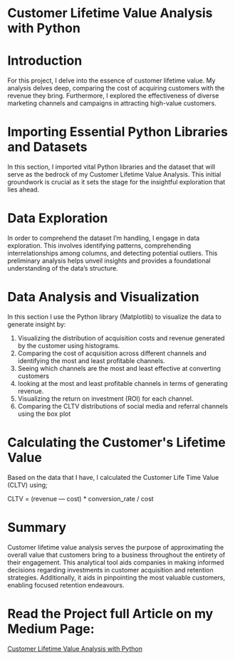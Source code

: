 # Customer Lifetime Value Analysis with Python


# Introduction

For this project, I delve into the essence of customer lifetime value. My analysis delves deep, comparing the cost of acquiring customers with the revenue they bring. Furthermore, I explored the effectiveness of diverse marketing channels and campaigns in attracting high-value customers.

# Importing Essential Python Libraries and Datasets

In this section, I imported vital Python libraries and the dataset that will serve as the bedrock of my Customer Lifetime Value Analysis. This initial groundwork is crucial as it sets the stage for the insightful exploration that lies ahead.

# Data Exploration

In order to comprehend the dataset I’m handling, I engage in data exploration. This involves identifying patterns, comprehending interrelationships among columns, and detecting potential outliers. This preliminary analysis helps unveil insights and provides a foundational understanding of the data’s structure.

# Data Analysis and Visualization

In this section I use the Python library (Matplotlib) to visualize the data to generate insight by:

1. Visualizing the distribution of acquisition costs and revenue generated by the customer using histograms.
2. Comparing the cost of acquisition across different channels and identifying the most and least profitable channels.
3. Seeing which channels are the most and least effective at converting customers
4. looking at the most and least profitable channels in terms of generating revenue.
5. Visualizing the return on investment (ROI) for each channel.
6. Comparing the CLTV distributions of social media and referral channels using the box plot

# Calculating the Customer's Lifetime Value

Based on the data that I have, I calculated the Customer Life Time Value (CLTV) using;

CLTV = (revenue — cost) * conversion_rate / cost

# Summary
Customer lifetime value analysis serves the purpose of approximating the overall value that customers bring to a business throughout the entirety of their engagement. This analytical tool aids companies in making informed decisions regarding investments in customer acquisition and retention strategies. Additionally, it aids in pinpointing the most valuable customers, enabling focused retention endeavours.

# Read the Project full Article on my Medium Page:

<a href="https://medium.com/@aareadegboyega/maximizing-growth-and-loyalty-the-power-of-customer-lifetime-value-analysis-381c5387288b" target="_blank">Customer Lifetime Value Analysis with Python</a> 
 
